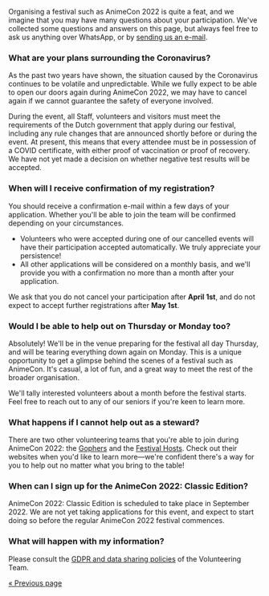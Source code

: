 Organising a festival such as AnimeCon 2022 is quite a feat, and we imagine that you may have many
questions about your participation. We've collected some questions and answers on this page, but
always feel free to ask us anything over WhatsApp, or by [sending us an e-mail](mailto:security@animecon.nl).

### What are your plans surrounding the Coronavirus?
As the past two years have shown, the situation caused by the Coronavirus continues to be volatile
and unpredictable. While we fully expect to be able to open our doors again during AnimeCon 2022,
we may have to cancel again if we cannot guarantee the safety of everyone involved.

During the event, all Staff, volunteers and visitors must meet the requirements of the Dutch
government that apply during our festival, including any rule changes that are announced shortly
before or during the event. At present, this means that every attendee must be in possession of a
COVID certificate, with either proof of vaccination or proof of recovery. We have not yet made a
decision on whether negative test results will be accepted.

### When will I receive confirmation of my registration?
You should receive a confirmation e-mail within a few days of your application. Whether you'll be
able to join the team will be confirmed depending on your circumstances.

  * Volunteers who were accepted during one of our cancelled events will have their participation
    accepted automatically. We truly appreciate your persistence!
  * All other applications will be considered on a monthly basis, and we'll provide you with a
    confirmation no more than a month after your application.

We ask that you do not cancel your participation after **April 1st**, and do not expect to accept
further registrations after **May 1st**.

### Would I be able to help out on Thursday or Monday too?
Absolutely! We'll be in the venue preparing for the festival all day Thursday, and will be tearing
everything down again on Monday. This is a unique opportunity to get a glimpse behind the scenes of
a festival such as AnimeCon. It's casual, a lot of fun, and a great way to meet the rest of the
broader organisation.

We'll tally interested volunteers about a month before the festival starts. Feel free to reach out
to any of our seniors if you're keen to learn more.

### What happens if I cannot help out as a steward?
There are two other volunteering teams that you're able to join during AnimeCon 2022: the
[Gophers](https://gophers.team/registration/2022-regular) and the
[Festival Hosts](https://hosts.team/registration/2022-regular). Check out their websites when you'd
like to learn more—we're confident there's a way for you to help out no matter what you bring to the
table!

### When can I sign up for the AnimeCon 2022: Classic Edition?
AnimeCon 2022: Classic Edition is scheduled to take place in September 2022. We are not yet taking
applications for this event, and expect to start doing so before the regular AnimeCon 2022 festival
commences.

### What will happen with my information?
Please consult the [GDPR and data sharing policies](gdpr.html) of the Volunteering Team.

[« Previous page](/registration/2022-regular/)

